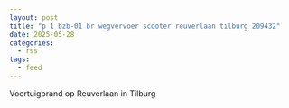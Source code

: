 ```yaml
---
layout: post
title: "p 1 bzb-01 br wegvervoer scooter reuverlaan tilburg 209432"
date: 2025-05-28
categories: 
  - rss
tags: 
  - feed
---
```


Voertuigbrand op Reuverlaan in Tilburg
